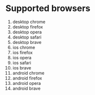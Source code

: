 # Supported browsers

1.  desktop chrome
2.  desktop firefox
3.  desktop opera
4.  desktop safari
5.  desktop brave
6.  ios chrome
7.  ios firefox
8.  ios opera
9.  ios safari
10. ios brave
11. android chrome
12. android firefox
13. android opera
14. android brave
